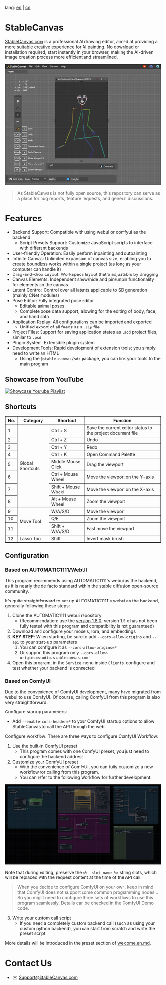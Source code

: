 lang: [en](./README.md) | [cn](./readme.cn.md)

# StableCanvas
[StableCanvas.com](https://stablecanvas.com?utm_source=github) is a professional AI drawing editor, aimed at providing a more suitable creative experience for AI painting. No download or installation required, start instantly in your browser, making the AI-driven image creation process more efficient and streamlined.

[![preview](./images/og-image.jpg)](https://studio.stablecanvas.com?utm_source=github)

> As StableCanvas is not fully open source, this repository can serve as a place for bug reports, feature requests, and general discussions.

# Features

- Backend Support: Compatible with using webui or comfyui as the backend
  - Script Presets Support: Customize JavaScript scripts to interface with different backends
- User-friendly Operation: Easily perform inpainting and outpainting
- Infinite Canvas: Unlimited expansion of canvas size, enabling you to create boundless works within a single project (as long as your computer can handle it)
- Drag-and-drop Layout: Workspace layout that's adjustable by dragging
- Canvas Elements: Independent show/hide and pin/unpin functionality for elements on the canvas
- Latent Control: Control over all latents applicable to SD generation (mainly CNet modules)
- Pose Editor: Fully integrated pose editor
  - Editable animal poses
  - Complete pose data support, allowing for the editing of body, face, and hand data
- Application Replay: All configurations can be imported and exported
  - Unified export of all feeds as a `.zip` file
- Project Files: Support for saving application states as `.scd` project files, similar to `.psd`
- Plugin System: Extensible plugin system
- Development Tools: Rapid development of extension tools; you simply need to write an HTML
  - Using the `@stable-canvas/sdk` package, you can link your tools to the main program

##   Showcase from YouTube

[![Showcase Youtube Playlist](http://img.youtube.com/vi/lnhcBCJ_NhM/0.jpg)](https://www.youtube.com/watch?v=lnhcBCJ_NhM&list=PLNaPKZgVE2TxkO2rc7mvXCNuTLS-uxQ6j "Showcase Youtube Playlist")

## Shortcuts

<!--
Global Shortcuts
- Ctrl + S: Save current editor status to project document file
- Ctrl + Z: Undo
- Ctrl + Y: Redo
- Ctrl + K: Open Command Palette
- Middle Mouse Click: Drag the viewport
- Ctrl + Mouse Wheel: Move the viewport on the Y-axis
- Shift + Mouse Wheel: Move the viewport on the X-axis
- Alt + Mouse Wheel: Zoom the viewport (scale)

Move Tool Shortcuts
- WASD: Move the viewport
- QE: Zoom the viewport
- Shift + WASD: Fast move the viewport

Lasso Tool Shortcuts
- Shift: Invert mask brush
-->

<table border="1">
  <tr>
    <th>No.</th>
    <th>Category</th>
    <th>Shortcut</th>
    <th>Function</th>
  </tr>
  <tr>
    <td>1</td>
    <td rowspan="8">Global Shortcuts</td>
    <td>Ctrl + S</td>
    <td>Save the current editor status to the project document file</td>
  </tr>
  <tr>
    <td>2</td>
    <td>Ctrl + Z</td>
    <td>Undo</td>
  </tr>
  <tr>
    <td>3</td>
    <td>Ctrl + Y</td>
    <td>Redo</td>
  </tr>
  <tr>
    <td>4</td>
    <td>Ctrl + K</td>
    <td>Open Command Palette</td>
  </tr>
  <tr>
    <td>5</td>
    <td>Middle Mouse Click</td>
    <td>Drag the viewport</td>
  </tr>
  <tr>
    <td>6</td>
    <td>Ctrl + Mouse Wheel</td>
    <td>Move the viewport on the Y-axis</td>
  </tr>
  <tr>
    <td>7</td>
    <td>Shift + Mouse Wheel</td>
    <td>Move the viewport on the X-axis</td>
  </tr>
  <tr>
    <td>8</td>
    <td>Alt + Mouse Wheel</td>
    <td>Zoom the viewport</td>
  </tr>
  <tr>
    <td>9</td>
    <td rowspan="3">Move Tool</td>
    <td>W/A/S/D</td>
    <td>Move the viewport</td>
  </tr>
  <tr>
    <td>10</td>
    <td>Q/E</td>
    <td>Zoom the viewport</td>
  </tr>
  <tr>
    <td>11</td>
    <td>Shift + W/A/S/D</td>
    <td>Fast move the viewport</td>
  </tr>
  <tr>
    <td>12</td>
    <td rowspan="1">Lasso Tool</td>
    <td>Shift</td>
    <td>Invert mask brush</td>
  </tr>
</table>

## Configuration

### Based on AUTOMATIC1111/WebUI

This program recommends using AUTOMATIC1111's webui as the backend, as it is nearly the de facto standard within the stable diffusion open-source community.

It's quite straightforward to set up AUTOMATIC1111's webui as the backend, generally following these steps:

1. Clone the AUTOMATIC1111 webui repository
   - (Recommendation: use the [version 1.8.0](https://github.com/AUTOMATIC1111/stable-diffusion-webui/releases/tag/v1.8.0); version 1.9.x has not been fully tested with this program and compatibility is not guaranteed)
2. Download and configure your models, lora, and embeddings
3. **KEY STEP**: When starting, be sure to add `--cors-allow-origins` and `--api` to your start-up parameters
   1. You can configure it as `--cors-allow-origins=*`
   2. Or support this program only `--cors-allow-origins=studio.stablecanvas.com`
4. Open this program, in the `Service` menu inside `Clients`, configure and test whether your backend is connected

### Based on ComfyUI

Due to the convenience of ComfyUI development, many have migrated from webui to use ComfyUI. Of course, calling ComfyUI from this program is also very straightforward.

Configure startup parameters:
- Add `--enable-cors-header=*` to your ComfyUI startup options to allow StableCanvas to call the API through the web.

Configure workflow:
There are three ways to configure ComfyUI Workflow:

1. Use the built-in ComfyUI preset
   - This program comes with one ComfyUI preset, you just need to configure the backend address.
2. Customize your ComfyUI preset
   - With the convenience of ComfyUI, you can fully customize a new workflow for calling from this program.
   - You can refer to the following Workflow for further development:

![workflow](./workflows/workflow.png)

Note that during editing, preserve the `<%- slot_name %>` string slots, which will be replaced with the request content at the time of the API call.

> When you decide to configure ComfyUI on your own, keep in mind that ComfyUI does not support some common programming nodes... So you might need to configure three sets of workflows to use this program seamlessly. Details can be checked in the ComfyUI Demo code.

3. Write your custom call script
   - If you need a completely custom backend call (such as using your custom python backend), you can start from scratch and write the preset script.

More details will be introduced in the preset section of [welcome.en.md](./welcome.en.md).

# Contact Us
- :envelope: Support@StableCanvas.com